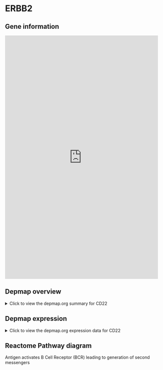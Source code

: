 <h1>ERBB2</h1>

<h2>Gene information</h2>
<iframe src="https://depmap.org/portal/gene/CD22?tab=about" style="border:none;width:100%;height:800px"></iframe>

<h2>Depmap overview</h2>
<details>
  <summary>Click to view the depmap.org summary for CD22</summary>
  <iframe src="https://depmap.org/portal/gene/CD22?tab=overview" style="border:none;width:100%;height:800px"></iframe>
</details>

<h2>Depmap expression</h2>
<details>
  <summary>Click to view the depmap.org expression data for CD22</summary>
  <iframe src="https://depmap.org/portal/gene/CD22?tab=characterization" style="border:none;width:100%;height:800px"></iframe>
</details>



<h2>Reactome Pathway diagram</h2>
Antigen activates B Cell Receptor (BCR) leading to generation of second messengers
<div id="diagramHolder"></div>

<script>
    //Creating the Reactome Diagram widget
    //Take into account a proxy needs to be set up in your server side pointing to www.reactome.org
    function onReactomeDiagramReady(){  //This function is automatically called when the widget code is ready to be used
        var diagram = Reactome.Diagram.create({
            "placeHolder" : "diagramHolder",
            "width" : 900,
            "height" : 500
        });

        //Initialising it to the "Hemostasis" pathway
        diagram.loadDiagram("R-HSA-983695");

        //Adding different listeners

        diagram.onDiagramLoaded(function (loaded) {
            console.info("Loaded ", loaded);
            diagram.flagItems("BAD");
	    diagram.flagItems("Q92934");
            if (loaded == "R-HSA-983695") diagram.selectItem("R-HSA-983695");
        });

     }
</script>




